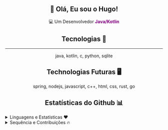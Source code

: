 <h2 align="center">👋 Olá, Eu sou o Hugo!</h2>
<p align="center">
   💻 Um Desenvolvedor <strong style="color:purple">Java/Kotlin</strong>
</p>

<h2 align="center">Tecnologias 🔧</h2>

---

<div align="center">
  <p>java, kotlin, c, python, sqlite</p>
</div>

<h2 align="center">Technologias Futuras 🖥️</h2>
<div align="center">
   <p>spring, nodejs, javascript, c++, html, css, rust, go</p>
</div>

<h2 align="center">Estatísticas do Github 📊</h2>

<details>
   <summary>Linguagens e Estatísticas ♥️</summary>
   <br>
   <p align="center">
    <a href="https://github.com/ohugoleonardo">
      <img src="https://github-readme-stats.vercel.app/api?username=ohugoleonardo&show_icons=true&theme=tokyonight&line_height=27" alt="Estatísticas do Github"/>
      <img src="https://github-readme-stats.vercel.app/api/top-langs/?username=ohugoleonardo&langs_count=8&layout=compact&theme=tokyonight" alt="Linguagens Mais Usadas"/>
    </a>
  </p>
</details>

<details>
   <summary>Sequência e Contribuições 🔥</summary>
   <p align="center">
     <a href="https://github.com/ohugoleonardo">
        <img src="https://github-readme-streak-stats.herokuapp.com/?user=ohugoleonardo&hide_border=false&theme=tokyonight" alt="Sequência do Github" />
     </a>
   </p>
</details>
